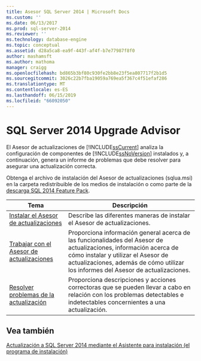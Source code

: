 ```yaml
---
title: Asesor SQL Server 2014 | Microsoft Docs
ms.custom: ''
ms.date: 06/13/2017
ms.prod: sql-server-2014
ms.reviewer: ''
ms.technology: database-engine
ms.topic: conceptual
ms.assetid: d28a5ca8-ea9f-443f-af4f-b7e77987f8f0
author: mashamsft
ms.author: mathoma
manager: craigg
ms.openlocfilehash: bd865b3bf80c930fe2bb8e23f5ea807717f2b1d5
ms.sourcegitcommit: 3026c22b7fba19059a769ea5f367c4f51efaf286
ms.translationtype: MT
ms.contentlocale: es-ES
ms.lasthandoff: 06/15/2019
ms.locfileid: "66092050"
---
```

# <a name="sql-server-2014-upgrade-advisor"></a>SQL Server 2014 Upgrade Advisor
  El Asesor de actualizaciones de [!INCLUDE[ssCurrent](../../includes/sscurrent-md.md)] analiza la configuración de componentes de [!INCLUDE[ssNoVersion](../../includes/ssnoversion-md.md)] instalados y, a continuación, genera un informe de problemas que debe resolver para asegurar una actualización correcta.  
  
 Obtenga el archivo de instalación del Asesor de actualizaciones (sqlua.msi) en la carpeta redistribuible de los medios de instalación o como parte de la [descarga SQL 2014 Feature Pack](https://www.microsoft.com/download/details.aspx?id=42295).  
  
|Tema|Descripción|  
|-----------|-----------------|  
|[Instalar el Asesor de actualizaciones](../../../2014/sql-server/install/installing-upgrade-advisor.md)|Describe las diferentes maneras de instalar el Asesor de actualizaciones.|  
|[Trabajar con el Asesor de actualizaciones](../../../2014/sql-server/install/working-with-upgrade-advisor.md)|Proporciona información general acerca de las funcionalidades del Asesor de actualizaciones, información acerca de cómo instalar y utilizar el Asesor de actualizaciones, además de cómo utilizar los informes del Asesor de actualizaciones.|  
|[Resolver problemas de la actualización](../../../2014/sql-server/install/resolving-upgrade-issues.md)|Proporciona descripciones y acciones correctoras que se pueden llevar a cabo en relación con los problemas detectables e indetectables concernientes a una actualización.|  
  
## <a name="see-also"></a>Vea también  
 [Actualización a SQL Server 2014 mediante el Asistente para instalación &#40;el programa de instalación&#41;](../../database-engine/install-windows/upgrade-sql-server-using-the-installation-wizard-setup.md)  
  
  
